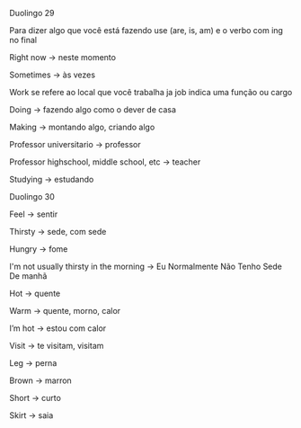 <p>Duolingo 29</p><p>Para dizer algo que você está fazendo use (are, is, am) e o verbo com ing no final</p><p>Right now → neste momento</p><p>Sometimes → às vezes</p><p>Work se refere ao local que você trabalha ja job indica uma função ou cargo</p><p>Doing → fazendo algo como o dever de casa</p><p>Making → montando algo, criando algo</p><p>Professor universitario → professor</p><p>Professor highschool, middle school, etc → teacher</p><p>Studying → estudando</p><p>Duolingo 30</p><p>Feel → sentir</p><p>Thirsty → sede, com sede</p><p>Hungry → fome</p><p>I'm not usually thirsty in the morning → Eu Normalmente Não Tenho Sede De manhã</p><p>Hot → quente</p><p>Warm → quente, morno, calor</p><p>I’m hot → estou com calor</p><p>Visit → te visitam, visitam</p><p>Leg → perna</p><p>Brown → marron</p><p>Short → curto</p><p>Skirt → saia</p>
